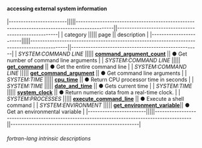 #### accessing external system information

|------------------------|||||---------------------------------------------------------------------------------------------||-----------------------------------------------------|
| category               ||||| page                                                                                        || description                                         |
|------------------------|||||---------------------------------------------------------------------------------------------||-----------------------------------------------------|
| *SYSTEM:COMMAND LINE*  ||||| [__command\_argument\_count__]({{site.baseurl}}/learn/intrinsics/COMMAND_ARGUMENT_COUNT)    || &#9679; Get number of command line arguments        |
| *SYSTEM:COMMAND LINE*  ||||| [__get\_command__]({{site.baseurl}}/learn/intrinsics/GET_COMMAND)                           || &#9679; Get the entire command line                 |
| *SYSTEM:COMMAND LINE*  ||||| [__get\_command\_argument__]({{site.baseurl}}/learn/intrinsics/GET_COMMAND_ARGUMENT)        || &#9679; Get command line arguments                  |
| *SYSTEM:TIME*          ||||| [__cpu\_time__]({{site.baseurl}}/learn/intrinsics/CPU_TIME)                                 || &#9679; Return CPU processor time in seconds        |
| *SYSTEM:TIME*          ||||| [__date\_and\_time__]({{site.baseurl}}/learn/intrinsics/DATE_AND_TIME)                      || &#9679; Gets current time                           |
| *SYSTEM:TIME*          ||||| [__system\_clock__]({{site.baseurl}}/learn/intrinsics/SYSTEM_CLOCK)                         || &#9679; Return numeric data from a real-time clock. |
| *SYSTEM:PROCESSES*     ||||| [__execute\_command\_line__]({{site.baseurl}}/learn/intrinsics/EXECUTE_COMMAND_LINE)        || &#9679; Execute a shell command                     |
| *SYSTEM:ENVIRONMENT*   ||||| [__get\_environment\_variable__]({{site.baseurl}}/learn/intrinsics/GET_ENVIRONMENT_VARIABLE)|| &#9679; Get an environmental variable               |
|------------------------|||||---------------------------------------------------------------------------------------------||-----------------------------------------------------|


###### fortran-lang intrinsic descriptions
